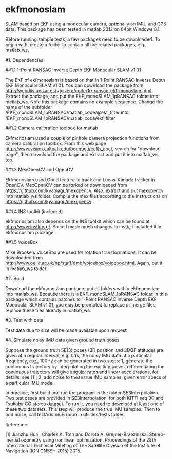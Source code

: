 # ekfmonoslam

SLAM based on EKF using a monocular camera, optionally an IMU, and GPS data. This package has been tested in matlab 2012 on 64bit Windows 8.1. 

Before running sample tests, a few packages need to be downloaded. To begin with, create a folder to contain all the related packages, e.g., matlab_ws.

#1. Dependencies

##1.1 1-Point RANSAC Inverse Depth EKF Monocular SLAM v1.01

The EKF of ekfmonoslam is based on that in 1-Point RANSAC Inverse Depth EKF Monocular SLAM v1.01. You can download the package from http://webdiis.unizar.es/~jcivera/code/1p-ransac-ekf-monoslam.html. Extract the package, and put the EKF_monoSLAM_1pRANSAC folder into matlab_ws. Note this package contains an example sequence. Change the name of the subfolder /EKF_monoSLAM_1pRANSAC/matlab_code/@ekf_filter into /EKF_monoSLAM_1pRANSAC/matlab_code/ekf_filter

##1.2 Camera calibration toolbox for matlab

Ekfmonoslam used a couple of pinhole camera projection functions from camera calibration toolbox. From this web page http://www.vision.caltech.edu/bouguetj/calib_doc/, search for "download page", then download the package and extract and put it into matlab_ws, too.

##1.3 MexOpenCV and OpenCV

Ekfmonoslam used Good feature to track and Lucas-Kanade tracker in OpenCV. MexOpenCV can be forked or downloaded from https://github.com/kyamagu/mexopencv. Also, extract and put mexopencv into matlab_ws folder. Compile the mex files according to the instructions on https://github.com/kyamagu/mexopencv.

##1.4 INS toolkit (included)

ekfmonoslam also depends on the INS toolkit which can be found at http://www.instk.org/. Since I made much changes to instk, I included it in ekfmonoslam package.

##1.5 VoiceBox

Mike Brooke's VoiceBox are used for rotation transformations. It can be downloaded from http://www.ee.ic.ac.uk/hp/staff/dmb/voicebox/voicebox.html. Again, put it in matlab_ws folder.

#2. Build

Download the ekfmonoslam package, put all folders within ekfmonoslam into matlab_ws. Because there is a EKF_monoSLAM_1pRANSAC folder in this package which contains patches to 1-Point RANSAC Inverse Depth EKF Monocular SLAM v1.01, you may be prompted to replace or merge files, replace these files already in matlab_ws.

#3. Test with data

Test data due to size will be made available upon request.

#4. Simulate noisy IMU data given ground truth poses

Suppose the ground truth SE(3) poses (3D position and 3DOF attitude) are given at a regular interval, e.g. 0.1s, the noisy IMU data at a particular frequency, e.g., 100Hz can be generated in two steps: 1, generate the continuous trajectory by interpolating the existing poses, differentiating the continuous trajectory will give angular rates and linear accelerations, for details, see [1]; 2, add noise to these true IMU samples, given error specs of a particular IMU model.

In practice, first build and run the program in the folder SE3Interpolation. Two test cases are provided in SE3Interpolation, for both KITTI seq 00 and Tsukuba CG stereo dataset. To run it, you need to download at least one of these two datasets. This step will produce the true IMU samples. Then to add noise, call testAddImuError.m in utilities/tests folder.


Reference

[1] Jianzhu Huai, Charles K. Toth and Dorota A. Grejner-Brzezinska: Stereo-inertial odometry using nonlinear optimization. Proceedings of the 28th International Technical Meeting of The Satellite Division of the Institute of Navigation (ION GNSS+ 2015) 2015.